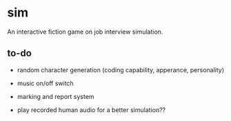 # sim

An interactive fiction game on job interview simulation.

## to-do
- random character generation (coding capability, apperance, personality)
- music on/off switch
- marking and report system

- play recorded human audio for a better simulation??
